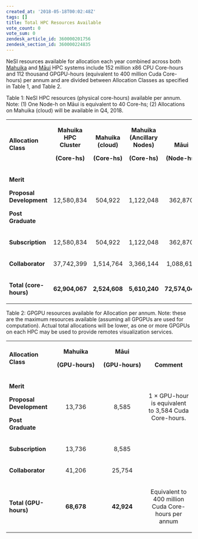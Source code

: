 ```yaml
---
created_at: '2018-05-18T00:02:48Z'
tags: []
title: Total HPC Resources Available
vote_count: 0
vote_sum: 0
zendesk_article_id: 360000201756
zendesk_section_id: 360000224835
---
```


NeSI resources available for allocation each year combined across both
[Mahuika](../../Scientific_Computing/The_NeSI_High_Performance_Computers/Mahuika.md) and
[Māui](../../Scientific_Computing/The_NeSI_High_Performance_Computers/Maui.md) HPC systems
include 152 million x86 CPU Core-hours and 112 thousand GPGPU-hours
(equivalent to 400 million Cuda Core-hours) per annum and are divided
between Allocation Classes as specified in Table 1, and Table 2.

Table 1: NeSI HPC resources (physical core-hours) available per annum.
Note: (1) One Node-h on Māui is equivalent to 40 Core-hs; (2)
Allocations on Mahuika (cloud) will be available in Q4, 2018.

<table style="width:100%;">
<colgroup>
<col style="width: 16%" />
<col style="width: 16%" />
<col style="width: 16%" />
<col style="width: 16%" />
<col style="width: 16%" />
<col style="width: 16%" />
</colgroup>
<tbody>
<tr class="odd">
<td width="112"><p><strong>Allocation Class</strong></p></td>
<td class="wysiwyg-text-align-right"
style="text-align: center; vertical-align: bottom;"
width="98"><p><strong>Mahuika HPC Cluster</strong></p>
<p><strong>(Core-hs)</strong></p></td>
<td class="wysiwyg-text-align-right"
style="text-align: center; vertical-align: bottom;"
width="98"><p><strong>Mahuika</strong><br />
<strong>(cloud)</strong></p>
<p><strong>(Core-hs)</strong></p></td>
<td class="wysiwyg-text-align-right"
style="text-align: center; vertical-align: bottom;"
width="98"><p><strong>Mahuika (Ancillary Nodes)</strong></p>
<p><strong>(Core-hs)</strong></p></td>
<td class="wysiwyg-text-align-right"
style="text-align: center; vertical-align: bottom;"
width="98"><p><strong>Māui</strong></p>
<p><strong>(Node-hs)</strong></p></td>
<td class="wysiwyg-text-align-right"
style="text-align: center; vertical-align: bottom;"
width="98"><p><strong>Māui (Ancillary nodes)</strong></p>
<p><strong>(Core-hs)</strong></p></td>
</tr>
<tr class="even">
<td width="112"><p><strong>Merit<br />
</strong></p>
<p><strong>Proposal Development<br />
</strong></p>
<p><strong>Post Graduate<br />
</strong></p></td>
<td class="wysiwyg-text-align-right"
style="text-align: center; vertical-align: center;"
width="98"><p>12,580,834</p></td>
<td class="wysiwyg-text-align-right"
style="text-align: center; vertical-align: center;"
width="98"><p>504,922</p></td>
<td class="wysiwyg-text-align-right"
style="text-align: center; vertical-align: center;"
width="98"><p>1,122,048</p></td>
<td class="wysiwyg-text-align-right"
style="text-align: center; vertical-align: center;"
width="98"><p>362,870</p></td>
<td class="wysiwyg-text-align-right"
style="text-align: center; vertical-align: center;"
width="98"><p>1,122,048</p></td>
</tr>
<tr class="odd">
<td width="112"><p><strong>Subscription</strong></p></td>
<td class="wysiwyg-text-align-right" style="text-align: center;"
width="98"><p>12,580,834</p></td>
<td class="wysiwyg-text-align-right" style="text-align: center;"
width="98"><p>504,922</p></td>
<td class="wysiwyg-text-align-right" style="text-align: center;"
width="98"><p>1,122,048</p></td>
<td class="wysiwyg-text-align-right" style="text-align: center;"
width="98"><p>362,870</p></td>
<td class="wysiwyg-text-align-right" style="text-align: center;"
width="98"><p>1,122,048</p></td>
</tr>
<tr class="even">
<td width="112"><p><strong>Collaborator</strong></p></td>
<td class="wysiwyg-text-align-right" style="text-align: center;"
width="98"><p>37,742,399</p></td>
<td class="wysiwyg-text-align-right" style="text-align: center;"
width="98"><p>1,514,764</p></td>
<td class="wysiwyg-text-align-right" style="text-align: center;"
width="98"><p>3,366,144</p></td>
<td class="wysiwyg-text-align-right" style="text-align: center;"
width="98"><p>1,088,611</p></td>
<td class="wysiwyg-text-align-right" style="text-align: center;"
width="98"><p>3,366,144</p></td>
</tr>
<tr class="odd">
<td width="112"><p><strong>Total (core-hours)</strong></p></td>
<td class="wysiwyg-text-align-right" style="text-align: center;"
width="98"><p><strong>62,904,067</strong></p></td>
<td class="wysiwyg-text-align-right" style="text-align: center;"
width="98"><p><strong>2,524,608</strong></p></td>
<td class="wysiwyg-text-align-right" style="text-align: center;"
width="98"><p><strong>5,610,240</strong></p></td>
<td class="wysiwyg-text-align-right" style="text-align: center;"
width="98"><p><strong>72,574,040</strong></p></td>
<td class="wysiwyg-text-align-right" style="text-align: center;"
width="98"><p><strong>5,610,240</strong></p></td>
</tr>
</tbody>
</table>

Table 2: GPGPU resources available for Allocation per annum. Note: these
are the maximum resources available (assuming all GPGPUs are used for
computation). Actual total allocations will be lower, as one or more
GPGPUs on each HPC may be used to provide remotes visualization
services.

<table>
<colgroup>
<col style="width: 25%" />
<col style="width: 25%" />
<col style="width: 25%" />
<col style="width: 25%" />
</colgroup>
<tbody>
<tr class="odd">
<td width="112"><p><strong>Allocation Class</strong></p></td>
<td class="wysiwyg-text-align-right"
style="text-align: center; vertical-align: bottom;"
width="98"><p><strong>Mahuika</strong></p>
<p><strong>(GPU-hours)</strong></p></td>
<td class="wysiwyg-text-align-right"
style="text-align: center; vertical-align: bottom;"
width="98"><p><strong>Māui</strong></p>
<p><strong>(GPU-hours)</strong></p></td>
<td class="wysiwyg-text-align-right"
style="text-align: center; vertical-align: bottom;"
width="296"><p><strong>Comment</strong></p></td>
</tr>
<tr class="even">
<td width="112"><p><strong>Merit<br />
</strong></p>
<p><strong>Proposal Development<br />
</strong></p>
<p><strong>Post Graduate<br />
</strong></p></td>
<td class="wysiwyg-text-align-right" style="text-align: center;"
width="98"><p>13,736</p></td>
<td class="wysiwyg-text-align-right" style="text-align: center;"
width="98"><p>8,585</p></td>
<td style="text-align: center;" width="296"><p>1 × GPU-hour is
equivalent to 3,584 Cuda Core-hours.</p></td>
</tr>
<tr class="odd">
<td width="112"><p><strong>Subscription</strong></p></td>
<td class="wysiwyg-text-align-right" style="text-align: center;"
width="98"><p>13,736</p></td>
<td class="wysiwyg-text-align-right" style="text-align: center;"
width="98"><p>8,585</p></td>
<td style="text-align: center;" width="296"><p> </p></td>
</tr>
<tr class="even">
<td width="112"><p><strong>Collaborator</strong></p></td>
<td class="wysiwyg-text-align-right" style="text-align: center;"
width="98"><p>41,206</p></td>
<td class="wysiwyg-text-align-right" style="text-align: center;"
width="98"><p>25,754</p></td>
<td style="text-align: center;" width="296"><p> </p></td>
</tr>
<tr class="odd">
<td width="112"><p><strong>Total (GPU-hours)</strong></p></td>
<td class="wysiwyg-text-align-right" style="text-align: center;"
width="98"><p><strong>68,678</strong></p></td>
<td class="wysiwyg-text-align-right" style="text-align: center;"
width="98"><p><strong>42,924</strong></p></td>
<td style="text-align: center;" width="296"><p>Equivalent to 400 million
Cuda Core-hours per annum</p></td>
</tr>
</tbody>
</table>

